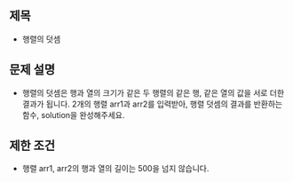 ## 제목 
- 행렬의 덧셈

## 문제 설명
- 행렬의 덧셈은 행과 열의 크기가 같은 두 행렬의 같은 행, 같은 열의 값을 서로 더한 결과가 됩니다. 
	2개의 행렬 arr1과 arr2를 입력받아, 행렬 덧셈의 결과를 반환하는 함수, solution을 완성해주세요.

## 제한 조건
- 행렬 arr1, arr2의 행과 열의 길이는 500을 넘지 않습니다.
